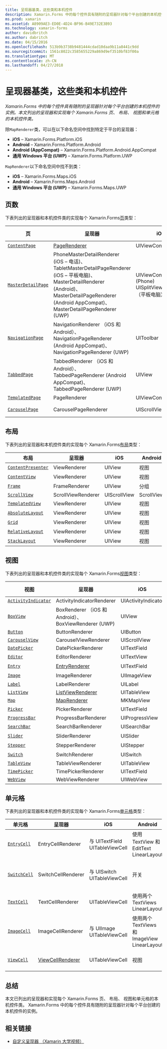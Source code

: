 ```yaml
---
title: 呈现器基类，这些类和本机控件
description: Xamarin.Forms 中的每个控件具有随附的呈现器针对每个平台创建的本机控件的实例。 本文列出的呈现器和实现每个 Xamarin.Forms 页、 布局、 视图和单元格的本机控件类。
ms.prod: xamarin
ms.assetid: A8909AE3-ED0E-4D24-BF96-B49E732E3B93
ms.technology: xamarin-forms
author: davidbritch
ms.author: dabritch
ms.date: 04/15/2016
ms.openlocfilehash: 513b9b3738b9481444cdad10daa9b11a8441c9dd
ms.sourcegitcommit: 1561c8022c3585655229a869d9ef3510bf83f00a
ms.translationtype: MT
ms.contentlocale: zh-CN
ms.lasthandoff: 04/27/2018
---
```

# <a name="renderer-base-classes-and-native-controls"></a>呈现器基类，这些类和本机控件

_Xamarin.Forms 中的每个控件具有随附的呈现器针对每个平台创建的本机控件的实例。本文列出的呈现器和实现每个 Xamarin.Forms 页、 布局、 视图和单元格的本机控件类。_

除`MapRenderer`类，可以在以下命名空间中找到特定于平台的呈现器：

- **iOS** – Xamarin.Forms.Platform.iOS
- **Android** – Xamarin.Forms.Platform.Android
- **Android (AppCompat)** – Xamarin.Forms.Platform.Android.AppCompat
- **通用 Windows 平台 (UWP)** – Xamarin.Forms.Platform.UWP

`MapRenderer`以下命名空间中找不到类：

- **iOS** – Xamarin.Forms.Maps.iOS
- **Android** – Xamarin.Forms.Maps.Android
- **通用 Windows 平台 (UWP)** – Xamarin.Forms.Maps.UWP

## <a name="pages"></a>页数

下表列出的呈现器和本机控件类的实现每个 Xamarin.Forms[页](~/xamarin-forms/user-interface/controls/pages.md)类型：

|页|呈现器|iOS|Android|Android (AppCompat)|UWP|
|--- |--- |--- |--- |--- |--- |
|[`ContentPage`](https://developer.xamarin.com/api/type/Xamarin.Forms.ContentPage/)|[PageRenderer](~/xamarin-forms/app-fundamentals/custom-renderer/contentpage.md)|UIViewController|分组||FrameworkElement|
|[`MasterDetailPage`](https://developer.xamarin.com/api/type/Xamarin.Forms.MasterDetailPage/)|PhoneMasterDetailRenderer (iOS – 电话)、 TabletMasterDetailPageRenderer (iOS – 平板电脑)、 MasterDetailRenderer (Android)、 MasterDetailPageRenderer (Android AppCompat)、 MasterDetailPageRenderer (UWP)|UIViewController (Phone) UISplitViewController （平板电脑）|DrawerLayout (v4)|DrawerLayout (v4)|FrameworkElement （自定义控件）|
|[`NavigationPage`](https://developer.xamarin.com/api/type/Xamarin.Forms.NavigationPage/)|NavigationRenderer （iOS 和 Android）、 NavigationPageRenderer (Android AppCompat)、 NavigationPageRenderer (UWP)|UIToolbar|分组|分组|FrameworkElement （自定义控件）|
|[`TabbedPage`](https://developer.xamarin.com/api/type/Xamarin.Forms.TabbedPage/)|TabbedRenderer （iOS 和 Android）、 TabbedPageRenderer (Android AppCompat)、 TabbedPageRenderer (UWP)|UIView|ViewPager|ViewPager|FrameworkElement (Pivot)|
|[`TemplatedPage`](https://developer.xamarin.com/api/type/Xamarin.Forms.TemplatedPage/)|PageRenderer|UIViewController|分组||FrameworkElement|
|[`CarouselPage`](https://developer.xamarin.com/api/type/Xamarin.Forms.CarouselPage/)|CarouselPageRenderer|UIScrollView|ViewPager|ViewPager|FrameworkElement (FlipView)|

## <a name="layouts"></a>布局

下表列出的呈现器和本机控件类的实现每个 Xamarin.Forms[布局](~/xamarin-forms/user-interface/controls/layouts.md)类型：

|布局|呈现器|iOS|Android|UWP|
|--- |--- |--- |--- |--- |
|[`ContentPresenter`](https://developer.xamarin.com/api/type/Xamarin.Forms.ContentPresenter/)|ViewRenderer|UIView|视图|FrameworkElement|
|[`ContentView`](https://developer.xamarin.com/api/type/Xamarin.Forms.ContentView/)|ViewRenderer|UIView|视图|FrameworkElement|
|[`Frame`](https://developer.xamarin.com/api/type/Xamarin.Forms.Frame/)|FrameRenderer|UIView|分组|Border|
|[`ScrollView`](https://developer.xamarin.com/api/type/Xamarin.Forms.ScrollView/)|ScrollViewRenderer|UIScrollView|ScrollView|ScrollViewer|
|[`TemplatedView`](https://developer.xamarin.com/api/type/Xamarin.Forms.TemplatedView/)|ViewRenderer|UIView|视图|FrameworkElement|
|[`AbsoluteLayout`](https://developer.xamarin.com/api/type/Xamarin.Forms.AbsoluteLayout/)|ViewRenderer|UIView|视图|FrameworkElement|
|[`Grid`](https://developer.xamarin.com/api/type/Xamarin.Forms.Grid/)|ViewRenderer|UIView|视图|FrameworkElement|
|[`RelativeLayout`](https://developer.xamarin.com/api/type/Xamarin.Forms.RelativeLayout/)|ViewRenderer|UIView|视图|FrameworkElement|
|[`StackLayout`](https://developer.xamarin.com/api/type/Xamarin.Forms.StackLayout/)|ViewRenderer|UIView|视图|FrameworkElement|

## <a name="views"></a>视图

下表列出的呈现器和本机控件类的实现每个 Xamarin.Forms[视图](~/xamarin-forms/user-interface/controls/views.md)类型：

|视图|呈现器|iOS|Android|Android (AppCompat)|UWP|
|--- |--- |--- |--- |--- |--- |
|[`ActivityIndicator`](https://developer.xamarin.com/api/type/Xamarin.Forms.ActivityIndicator/)|ActivityIndicatorRenderer|UIActivityIndicator|ProgressBar||ProgressBar|
|[`BoxView`](https://developer.xamarin.com/api/type/Xamarin.Forms.BoxView/)|BoxRenderer （iOS 和 Android）、 BoxViewRenderer (UWP)|UIView|分组||矩形|
|[`Button`](https://developer.xamarin.com/api/type/Xamarin.Forms.Button/)|ButtonRenderer|UIButton|Button|AppCompatButton|Button|
|[`CarouselView`](https://developer.xamarin.com/api/type/Xamarin.Forms.CarouselView/)|CarouselViewRenderer|UIScrollView|RecyclerView||FlipView|
|[`DatePicker`](https://developer.xamarin.com/api/type/Xamarin.Forms.DatePicker/)|DatePickerRenderer|UITextField|EditText||DatePicker|
|[`Editor`](https://developer.xamarin.com/api/type/Xamarin.Forms.Editor/)|EditorRenderer|UITextView|EditText||文本框|
|[`Entry`](https://developer.xamarin.com/api/type/Xamarin.Forms.Entry/)|[EntryRenderer](~/xamarin-forms/app-fundamentals/custom-renderer/entry.md)|UITextField|EditText||文本框|
|[`Image`](https://developer.xamarin.com/api/type/Xamarin.Forms.Image/)|ImageRenderer|UIImageView|ImageView||图像|
|[`Label`](https://developer.xamarin.com/api/type/Xamarin.Forms.Label/)|LabelRenderer|UILabel|TextView||TextBlock|
|[`ListView`](https://developer.xamarin.com/api/type/Xamarin.Forms.ListView/)|[ListViewRenderer](~/xamarin-forms/app-fundamentals/custom-renderer/listview.md)|UITableView|ListView||ListView|
|[`Map`](https://developer.xamarin.com/api/type/Xamarin.Forms.Maps.Map/)|[MapRenderer](~/xamarin-forms/app-fundamentals/custom-renderer/map/index.md)|MKMapView|MapView||MapControl|
|[`Picker`](https://developer.xamarin.com/api/type/Xamarin.Forms.Picker/)|PickerRenderer|UITextField|EditText|EditText|组合框|
|[`ProgressBar`](https://developer.xamarin.com/api/type/Xamarin.Forms.ProgressBar/)|ProgressBarRenderer|UIProgressView|ProgressBar||ProgressBar|
|[`SearchBar`](https://developer.xamarin.com/api/type/Xamarin.Forms.SearchBar/)|SearchBarRenderer|UISearchBar|程序标签||AutoSuggestBox|
|[`Slider`](https://developer.xamarin.com/api/type/Xamarin.Forms.Slider/)|SliderRenderer|UISlider|拖动条||Slider|
|[`Stepper`](https://developer.xamarin.com/api/type/Xamarin.Forms.Stepper/)|StepperRenderer|UIStepper|LinearLayout||控件|
|[`Switch`](https://developer.xamarin.com/api/type/Xamarin.Forms.Switch/)|SwitchRenderer|UISwitch|开关|SwitchCompat|ToggleSwitch|
|[`TableView`](https://developer.xamarin.com/api/type/Xamarin.Forms.TableView/)|TableViewRenderer|UITableView|ListView||ListView|
|[`TimePicker`](https://developer.xamarin.com/api/type/Xamarin.Forms.TimePicker/)|TimePickerRenderer|UITextField|EditText||TimePicker|
|[`WebView`](https://developer.xamarin.com/api/type/Xamarin.Forms.WebView/)|WebViewRenderer|UIWebView|WebView||WebView|

## <a name="cells"></a>单元格

下表列出的呈现器和本机控件类的实现每个 Xamarin.Forms[单元格](~/xamarin-forms/user-interface/controls/cells.md)类型：

|单元格|呈现器|iOS|Android|UWP|
|--- |--- |--- |--- |--- |
|[`EntryCell`](https://developer.xamarin.com/api/type/Xamarin.Forms.EntryCell/)|EntryCellRenderer|与 UITextField UITableViewCell|使用 TextView 和 EditText LinearLayout|与文本框的数据模板|
|[`SwitchCell`](https://developer.xamarin.com/api/type/Xamarin.Forms.SwitchCell/)|SwitchCellRenderer|与 UISwitch UITableViewCell|开关|与包含的 TextBlock 和 ToggleSwitch 网格的数据模板|
|[`TextCell`](https://developer.xamarin.com/api/type/Xamarin.Forms.TextCell/)|TextCellRenderer|UITableViewCell|使用两个 TextViews LinearLayout|数据模板包含两个 Textblock StackPanel 与|
|[`ImageCell`](https://developer.xamarin.com/api/type/Xamarin.Forms.ImageCell/)|ImageCellRenderer|与 UIImage UITableViewCell|使用两个 TextViews 和 ImageView LinearLayout|与包含的映像和两个 Textblock 网格的数据模板|
|[`ViewCell`](https://developer.xamarin.com/api/type/Xamarin.Forms.ViewCell/)|[ViewCellRenderer](~/xamarin-forms/app-fundamentals/custom-renderer/viewcell.md)|UITableViewCell|视图|与 ContentPresenter DataTemplate|

## <a name="summary"></a>总结

本文已列出的呈现器和实现每个 Xamarin.Forms 页、 布局、 视图和单元格的本机控件类。 Xamarin.Forms 中的每个控件具有随附的呈现器针对每个平台创建的本机控件的实例。

## <a name="related-links"></a>相关链接

- [自定义呈现器 （Xamarin 大学视频）](https://developer.xamarin.com/videos/cross-platform/xamarinforms-custom-renderers/)
